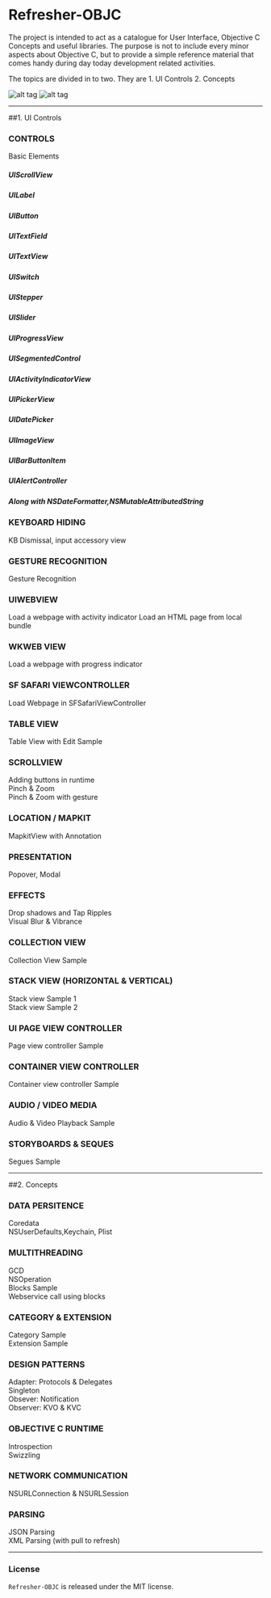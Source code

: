 # Refresher-OBJC

The project is intended to act as a catalogue for User Interface, Objective C Concepts and useful libraries.
The purpose is not to include every minor aspects about Objective C, but to provide a simple reference material that comes handy during day today development related activities.

The topics are divided in to two. They are 1. UI Controls 2. Concepts 

![alt tag](https://github.com/nishabe/Refresher-OBJC/blob/master/Screenshots/u.gif)
![alt tag](https://github.com/nishabe/Refresher-OBJC/blob/master/Screenshots/c.gif)
***
##1. UI Controls  

### CONTROLS
Basic Elements   
##### UIScrollView
##### UILabel  
##### UIButton  
##### UITextField  
##### UITextView  
##### UISwitch  
##### UIStepper  
##### UISlider  
##### UIProgressView  
##### UISegmentedControl  
##### UIActivityIndicatorView  
##### UIPickerView   
##### UIDatePicker  
##### UIImageView  
##### UIBarButtonItem  
##### UIAlertController  
##### Along with NSDateFormatter,NSMutableAttributedString
### KEYBOARD HIDING  
KB Dismissal, input accessory view
### GESTURE RECOGNITION  
Gesture Recognition
### UIWEBVIEW  
Load a webpage with activity indicator 
Load an HTML page from local bundle  
### WKWEB VIEW  
Load a webpage with progress indicator
### SF SAFARI VIEWCONTROLLER  
Load Webpage in SFSafariViewController
### TABLE VIEW 
Table View with Edit Sample
### SCROLLVIEW  
Adding buttons in runtime  
Pinch & Zoom  
Pinch & Zoom with gesture
### LOCATION / MAPKIT
MapkitView with Annotation
### PRESENTATION
Popover, Modal
### EFFECTS
Drop shadows and Tap Ripples   
Visual Blur & Vibrance
### COLLECTION VIEW
Collection View Sample
### STACK VIEW (HORIZONTAL & VERTICAL)
Stack view Sample 1    
Stack view Sample 2
### UI PAGE VIEW CONTROLLER
Page view controller Sample
### CONTAINER VIEW CONTROLLER
Container view controller Sample
### AUDIO / VIDEO MEDIA
Audio & Video Playback Sample
### STORYBOARDS & SEQUES
Segues Sample

***

##2. Concepts 
### DATA PERSITENCE
Coredata    
NSUserDefaults,Keychain, Plist
### MULTITHREADING
GCD    
NSOperation    
Blocks Sample     
Webservice call using blocks
### CATEGORY & EXTENSION
Category Sample    
Extension Sample
### DESIGN PATTERNS
Adapter: Protocols & Delegates    
Singleton    
Obsever: Notification    
Observer: KVO & KVC
### OBJECTIVE C RUNTIME
Introspection    
Swizzling
### NETWORK COMMUNICATION
NSURLConnection & NSURLSession    
### PARSING
JSON Parsing     
XML Parsing (with pull to refresh)
***
### License

`Refresher-OBJC` is released under the MIT license.
